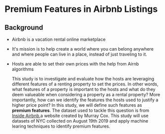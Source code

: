 # Premium Features in Airbnb Listings

## Background
- Airbnb is a vacation rental online marketplace
- It's mission is to help create a world where you can belong anywhere and where people can live in a place, instead of just traveling to it.
- Hosts are able to set their own prices with the help from Airnb algorithms

  This study is to investigate and evaluate how the hosts are leveraging different features of a renting property to set the prices. In other words, what features of a property is important to the hosts and what do they deem valueable when considering a property as a rental property? More importantly, how can we identify the features the hosts used to justify a higher price point? In this study, we will define such features as **premium features**. 
  The dataset used to tackle this question is from [Inside Airbnb](http://insideairbnb.com/get-the-data.html),a website created by Murray Cox. This study will use datasets of NYC collected on August 19th 2019 and apply machine learing techniques to identify premium features.
